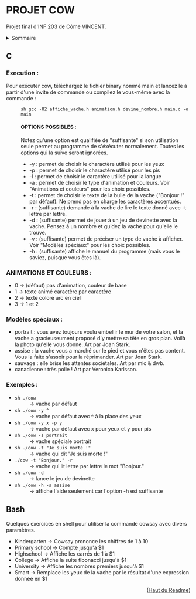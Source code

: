 <div id='top'></div>

# PROJET COW
Projet final d'INF 203 de Côme VINCENT.

<details>
  <summary>Sommaire</summary>
  <ol>
    <li><a href="#execution">Execution</a></li>
    <li><a href="#animations-et-couleurs">Animations et couleurs</a></li>
    <li><a href="#modeles-speciaux">Modèles spéciaux</a></li>
    <li><a href="#exemples">Exemples</a></li>
    <li><a href="#bash">Bash</a></li>
  </ol>
</details>

## C
<div id="execution">

### Execution :
Pour exécuter cow, téléchargez le fichier binary nommé main et lancez le à partir d'une invite de commande ou compilez le vous-même avec la commande :<dd> ```sh gcc -O2 affiche_vache.h animation.h devine_nombre.h main.c -o main```

#### OPTIONS POSSIBLES :
Notez qu'une option est qualifiée de "suffisante" si son utilisation seule permet au programme de s'éxécuter normalement. Toutes les options qui la suive seront ignorées.

* -y : permet de choisir le charactère utilisé pour les yeux
* -p : permet de choisir le charactère utilisé pour les pis
* -l : permet de choisir le caractère utilisé pour la langue
* -a : permet de choisir le type d'animation et couleurs. Voir "Animations et couleurs" pour les choix possibles.
* -t : permet de choisir le texte de la bulle de la vache ("Bonjour !" par défaut). Ne prend pas en charge les caractères accentués.
* -r : (suffisante) demande à la vache de lire le texte donné avec -t lettre par lettre.
* -d : (suffisante) permet de jouer à un jeu de devinette avec la vache. Pensez à un nombre et guidez la vache pour qu'elle le trouve.
* -v : (suffisante) permet de préciser un type de vache à afficher. Voir "Modèles spéciaux" pour les choix possibles.
* -h : (suffisante) affiche le manuel du programme (mais vous le saviez, puisque vous êtes là).
</div>
<div id="animations-et-couleurs">

### ANIMATIONS ET COULEURS :
* 0 -> (défaut) pas d'animation, couleur de base
* 1 -> texte animé caractère par caractère
* 2 -> texte coloré arc en ciel
* 3 -> 1 et 2
</div>
<div id="modeles-speciaux">

### Modèles spéciaux :

* portrait : vous avez toujours voulu embellir le mur de votre salon, et la vache a gracieuseument proposé d'y mettre sa tête en gros plan. Voilà la photo qu'elle vous donne. Art par Joan Stark.
* assise : la vache vous a marché sur le pied et vous n'êtes pas content. Vous la faite s'assoir pour la réprimander. Art par Joan Stark.
* sauvage : elle brise les attentes sociétales. Art par mic & dwb.
* canadienne : très polie ! Art par Veronica Karlsson.
</div>
<div id="exemples">

### Exemples :

* ```sh ./cow``` <dd>-> vache par défaut
* ```sh ./cow -y ^``` <dd>-> vache par défaut avec ^ à la place des yeux
* ```sh ./cow -y x -p y``` <dd>-> vache par défaut avec x pour yeux et y pour pis
* ```sh ./cow -s portrait``` <dd>-> vache spéciale portrait
* ```sh ./cow -t "Je suis morte !"``` <dd>-> vache qui dit "Je suis morte !"
* ```./cow -t "Bonjour." -r``` <dd>-> vache qui lit lettre par lettre le mot "Bonjour."
* ```sh ./cow -d``` <dd>-> lance le jeu de devinette
* ```sh ./cow -h -s assise``` <dd>-> affiche l'aide seulement car l'option -h est suffisante
</div>
<div id="bash">

## Bash

Quelques exercices en shell pour utiliser la commande cowsay avec divers paramètres.

* Kindergarten -> Cowsay prononce les chiffres de 1 à 10
* Primary school -> Compte jusqu'à $1
* Highschool -> Affiche les carrés de 1 à $1
* College -> Affiche la suite fibonacci jusqu'à $1
* University -> Affiche les nombres premiers jusqu'à $1
* Smart -> Remplace les yeux de la vache par le résultat d'une expression donnée en $1
</div>
<p align="right">(<a href="#top">Haut du Readme</a>)</p>